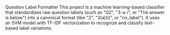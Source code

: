 Question Label Formatter
This project is a machine learning-based classifier that standardizes raw question labels (such as "Q2", "3-a-i", or "The answer is below") into a canonical format (like "2", "3(a)(i)", or "no_label"). It uses an SVM model with TF-IDF vectorization to recognize and classify text-based label variations.

